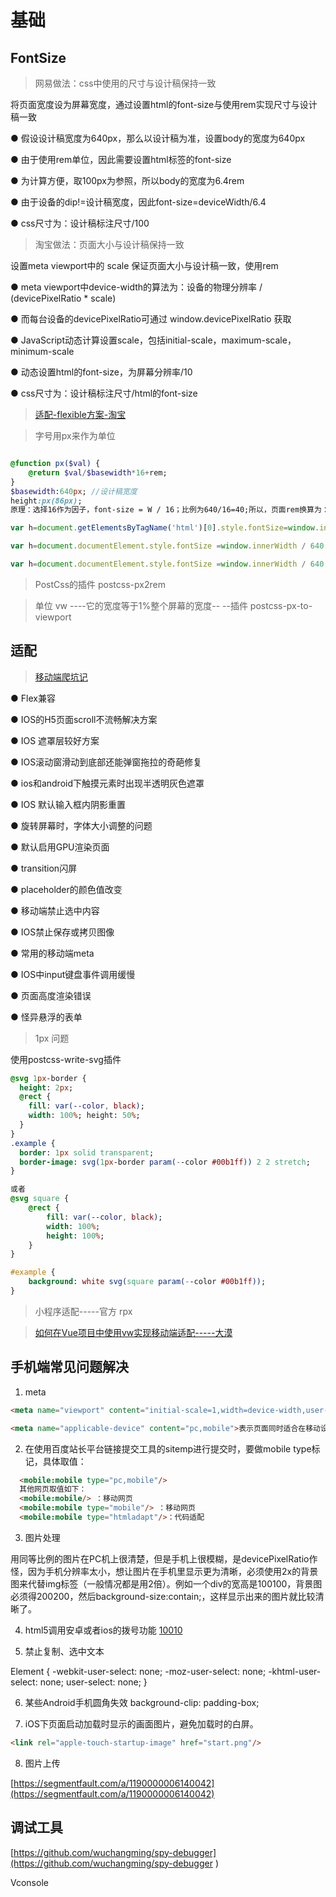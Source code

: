 # 基础
## FontSize
>网易做法：css中使用的尺寸与设计稿保持一致

将页面宽度设为屏幕宽度，通过设置html的font-size与使用rem实现尺寸与设计稿一致

  ● 假设设计稿宽度为640px，那么以设计稿为准，设置body的宽度为640px

  ● 由于使用rem单位，因此需要设置html标签的font-size

  ● 为计算方便，取100px为参照，所以body的宽度为6.4rem

  ● 由于设备的dip!=设计稿宽度，因此font-size=deviceWidth/6.4

  ● css尺寸为：设计稿标注尺寸/100

>淘宝做法：页面大小与设计稿保持一致

设置meta viewport中的 scale 保证页面大小与设计稿一致，使用rem

  ● meta viewport中device-width的算法为：设备的物理分辨率 / (devicePixelRatio * scale)

  ● 而每台设备的devicePixelRatio可通过 window.devicePixelRatio 获取

  ● JavaScript动态计算设置scale，包括initial-scale，maximum-scale，minimum-scale

  ● 动态设置html的font-size，为屏幕分辨率/10

  ● css尺寸为：设计稿标注尺寸/html的font-size

>[适配-flexible方案-淘宝](https://www.w3cplus.com/mobile/lib-flexible-for-html5-layout.html)

>字号用px来作为单位

```sass

@function px($val) {
    @return $val/$basewidth*16+rem;
}
$basewidth:640px; //设计稿宽度
height:px(86px);
原理：选择16作为因子，font-size = W / 16；比例为640/16=40;所以，页面rem换算为：设计稿px值/40;
```
```js
var h=document.getElementsByTagName('html')[0].style.fontSize=window.innerWidth/10+'px';

var h=document.documentElement.style.fontSize =window.innerWidth / 640 * 100 + 'px';

var h=document.documentElement.style.fontSize =window.innerWidth / 640 * 100 / 16 * 100 + '%';
```

>PostCss的插件 postcss-px2rem

>单位 vw ----它的宽度等于1%整个屏幕的宽度-- --插件 postcss-px-to-viewport

## 适配

>[移动端爬坑记](http://blog.csdn.net/crper/article/details/51902681)

● Flex兼容

● IOS的H5页面scroll不流畅解决方案

● IOS 遮罩层较好方案

● IOS滚动窗滑动到底部还能弹窗拖拉的奇葩修复

● ios和android下触摸元素时出现半透明灰色遮罩

● IOS 默认输入框内阴影重置

● 旋转屏幕时，字体大小调整的问题

● 默认启用GPU渲染页面

● transition闪屏

● placeholder的颜色值改变

● 移动端禁止选中内容

● IOS禁止保存或拷贝图像

● 常用的移动端meta

● IOS中input键盘事件调用缓慢

● 页面高度渲染错误

● 怪异悬浮的表单


>1px 问题

使用postcss-write-svg插件
```sass
@svg 1px-border {
  height: 2px;
  @rect {
    fill: var(--color, black);
    width: 100%; height: 50%;
  }
}
.example {
  border: 1px solid transparent;
  border-image: svg(1px-border param(--color #00b1ff)) 2 2 stretch;
}

或者
@svg square {
    @rect {
        fill: var(--color, black);
        width: 100%;
        height: 100%;
    }
}

#example {
    background: white svg(square param(--color #00b1ff));
}
```

>小程序适配-----官方  rpx

>[如何在Vue项目中使用vw实现移动端适配-----大漠](https://juejin.im/entry/5aa09c3351882555602077ca)

## 手机端常见问题解决
1. meta
```html
<meta name="viewport" content="initial-scale=1,width=device-width,user-scalable=no,maximum-scale=1"/>

<meta name="applicable-device" content="pc,mobile">表示页面同时适合在移动设备和PC上进行浏览。
```
2. 在使用百度站长平台链接提交工具的sitemp进行提交时，要做mobile type标记，具体取值：

```html
  <mobile:mobile type="pc,mobile"/>
  其他网页取值如下：
  <mobile:mobile/> ：移动网页
  <mobile:mobile type="mobile"/> ：移动网页
  <mobile:mobile type="htmladapt"/>：代码适配
```
3. 图片处理

用同等比例的图片在PC机上很清楚，但是手机上很模糊，是devicePixelRatio作怪，因为手机分辨率太小，想让图片在手机里显示更为清晰，必须使用2x的背景图来代替img标签（一般情况都是用2倍）。例如一个div的宽高是100100，背景图必须得200200，然后background-size:contain;，这样显示出来的图片就比较清晰了。

4. html5调用安卓或者ios的拨号功能   <a href="tel:10010">10010</a>

5. 禁止复制、选中文本

Element {
 -webkit-user-select: none;
 -moz-user-select: none;
 -khtml-user-select: none;
  user-select: none;
}

6. 某些Android手机圆角失效  background-clip: padding-box;

7. iOS下页面启动加载时显示的画面图片，避免加载时的白屏。
```html
<link rel="apple-touch-startup-image" href="start.png"/>
```
8. 图片上传

[https://segmentfault.com/a/1190000006140042](https://segmentfault.com/a/1190000006140042)


## 调试工具

[https://github.com/wuchangming/spy-debugger](https://github.com/wuchangming/spy-debugger  )

Vconsole
